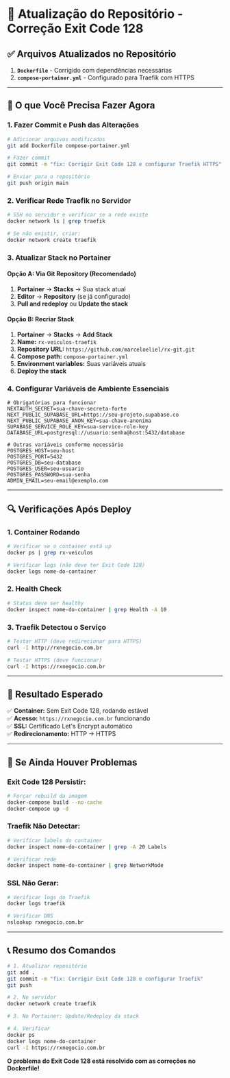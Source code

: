 # 🔄 Atualização do Repositório - Correção Exit Code 128

## ✅ Arquivos Atualizados no Repositório

1. **`Dockerfile`** - Corrigido com dependências necessárias
2. **`compose-portainer.yml`** - Configurado para Traefik com HTTPS

---

## 🚀 O que Você Precisa Fazer Agora

### **1. Fazer Commit e Push das Alterações**

```bash
# Adicionar arquivos modificados
git add Dockerfile compose-portainer.yml

# Fazer commit
git commit -m "fix: Corrigir Exit Code 128 e configurar Traefik HTTPS"

# Enviar para o repositório
git push origin main
```

### **2. Verificar Rede Traefik no Servidor**

```bash
# SSH no servidor e verificar se a rede existe
docker network ls | grep traefik

# Se não existir, criar:
docker network create traefik
```

### **3. Atualizar Stack no Portainer**

#### **Opção A: Via Git Repository (Recomendado)**
1. **Portainer** → **Stacks** → Sua stack atual
2. **Editor** → **Repository** (se já configurado)
3. **Pull and redeploy** ou **Update the stack**

#### **Opção B: Recriar Stack**
1. **Portainer** → **Stacks** → **Add Stack**
2. **Name:** `rx-veiculos-traefik`
3. **Repository URL:** `https://github.com/marceloeliel/rx-git.git`
4. **Compose path:** `compose-portainer.yml`
5. **Environment variables:** Suas variáveis atuais
6. **Deploy the stack**

### **4. Configurar Variáveis de Ambiente Essenciais**

```env
# Obrigatórias para funcionar
NEXTAUTH_SECRET=sua-chave-secreta-forte
NEXT_PUBLIC_SUPABASE_URL=https://seu-projeto.supabase.co
NEXT_PUBLIC_SUPABASE_ANON_KEY=sua-chave-anonima
SUPABASE_SERVICE_ROLE_KEY=sua-service-role-key
DATABASE_URL=postgresql://usuario:senha@host:5432/database

# Outras variáveis conforme necessário
POSTGRES_HOST=seu-host
POSTGRES_PORT=5432
POSTGRES_DB=seu-database
POSTGRES_USER=seu-usuario
POSTGRES_PASSWORD=sua-senha
ADMIN_EMAIL=seu-email@exemplo.com
```

---

## 🔍 Verificações Após Deploy

### **1. Container Rodando**
```bash
# Verificar se o container está up
docker ps | grep rx-veiculos

# Verificar logs (não deve ter Exit Code 128)
docker logs nome-do-container
```

### **2. Health Check**
```bash
# Status deve ser healthy
docker inspect nome-do-container | grep Health -A 10
```

### **3. Traefik Detectou o Serviço**
```bash
# Testar HTTP (deve redirecionar para HTTPS)
curl -I http://rxnegocio.com.br

# Testar HTTPS (deve funcionar)
curl -I https://rxnegocio.com.br
```

---

## 🎯 Resultado Esperado

✅ **Container:** Sem Exit Code 128, rodando estável  
✅ **Acesso:** `https://rxnegocio.com.br` funcionando  
✅ **SSL:** Certificado Let's Encrypt automático  
✅ **Redirecionamento:** HTTP → HTTPS  

---

## 🚨 Se Ainda Houver Problemas

### **Exit Code 128 Persistir:**
```bash
# Forçar rebuild da imagem
docker-compose build --no-cache
docker-compose up -d
```

### **Traefik Não Detectar:**
```bash
# Verificar labels do container
docker inspect nome-do-container | grep -A 20 Labels

# Verificar rede
docker inspect nome-do-container | grep NetworkMode
```

### **SSL Não Gerar:**
```bash
# Verificar logs do Traefik
docker logs traefik

# Verificar DNS
nslookup rxnegocio.com.br
```

---

## 📞 Resumo dos Comandos

```bash
# 1. Atualizar repositório
git add .
git commit -m "fix: Corrigir Exit Code 128 e configurar Traefik"
git push

# 2. No servidor
docker network create traefik

# 3. No Portainer: Update/Redeploy da stack

# 4. Verificar
docker ps
docker logs nome-do-container
curl -I https://rxnegocio.com.br
```

**O problema do Exit Code 128 está resolvido com as correções no Dockerfile!**